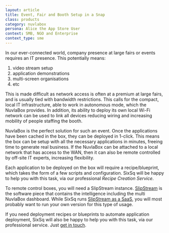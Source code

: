 ```yaml
---
layout: article
title: Event, Fair and Booth Setup in a Snap
class: products
category: nuvlabox
persona: Alice the App Store User
context: SMB, NGO and Enterprise
context_type: sme
---
```


In our ever-connected world, company presence at large fairs or events requires an IT presence. This potentially means:

1. video stream setup
2. application demonstrations
3. multi-screen organisations
4. etc

This is made difficult as network access is often at a premium at large fairs, and is usually tied with bandwidth restrictions. This calls for the compact, local IT infrastructure, able to work in autonomous mode, which the NuvlaBox provides. In addition, its ability to deploy its own local Wi-Fi network can be used to link all devices reducing wiring and increasing mobility of people staffing the booth.

NuvlaBox is the perfect solution for such an event. Once the applications have been cached in the box, they can be deployed in 1-click. This means the box can be setup with all the necessary applications in minutes, freeing time to generate real business. If the NuvlaBox can be attached to a local network that has access to the WAN, then it can also be remote controlled by off-site IT experts, increasing flexibility.

Each application to be deployed on the box will require a recipe/blueprint, which takes the form of a few scripts and configuration. SixSq will be happy to help you with this task, via our professional *Recipe Creation Service*.

To remote control boxes, you will need a SlipStream instance. [SlipStream](/products/slipstream/) is the software piece that contains the intelligence including the multi NuvlaBox dashboard. While SixSq runs [SlipStream as a SaaS](/products/slipstream/tryme), you will most probably want to run your own version for this type of usage.

If you need deployment recipes or blueprints to automate application deployment, SixSq will also be happy to help you with this task, via our professional service. Just [get in touch](http://localhost:4000/contact/#contact-us-form).
